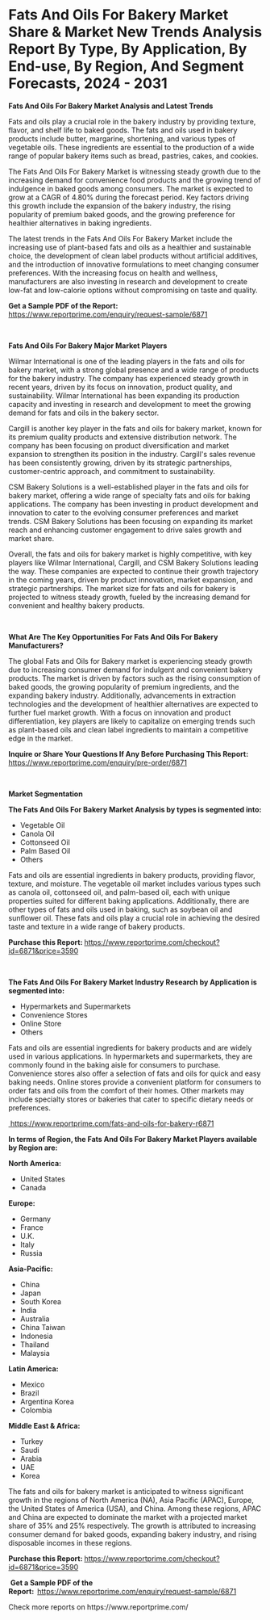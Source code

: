 <p><h1>Fats And Oils For Bakery Market Share & Market New Trends Analysis Report By Type, By Application, By End-use, By Region, And Segment Forecasts, 2024 - 2031</h1></p><p><strong>Fats And Oils For Bakery Market Analysis and Latest Trends</strong></p>
<p><p>Fats and oils play a crucial role in the bakery industry by providing texture, flavor, and shelf life to baked goods. The fats and oils used in bakery products include butter, margarine, shortening, and various types of vegetable oils. These ingredients are essential to the production of a wide range of popular bakery items such as bread, pastries, cakes, and cookies.</p><p>The Fats And Oils For Bakery Market is witnessing steady growth due to the increasing demand for convenience food products and the growing trend of indulgence in baked goods among consumers. The market is expected to grow at a CAGR of 4.80% during the forecast period. Key factors driving this growth include the expansion of the bakery industry, the rising popularity of premium baked goods, and the growing preference for healthier alternatives in baking ingredients.</p><p>The latest trends in the Fats And Oils For Bakery Market include the increasing use of plant-based fats and oils as a healthier and sustainable choice, the development of clean label products without artificial additives, and the introduction of innovative formulations to meet changing consumer preferences. With the increasing focus on health and wellness, manufacturers are also investing in research and development to create low-fat and low-calorie options without compromising on taste and quality.</p></p>
<p><strong>Get a Sample PDF of the Report:&nbsp;</strong> <a href="https://www.reportprime.com/enquiry/request-sample/6871">https://www.reportprime.com/enquiry/request-sample/6871</a></p>
<p>&nbsp;</p>
<p><strong>Fats And Oils For Bakery Major Market Players</strong></p>
<p><p>Wilmar International is one of the leading players in the fats and oils for bakery market, with a strong global presence and a wide range of products for the bakery industry. The company has experienced steady growth in recent years, driven by its focus on innovation, product quality, and sustainability. Wilmar International has been expanding its production capacity and investing in research and development to meet the growing demand for fats and oils in the bakery sector.</p><p>Cargill is another key player in the fats and oils for bakery market, known for its premium quality products and extensive distribution network. The company has been focusing on product diversification and market expansion to strengthen its position in the industry. Cargill's sales revenue has been consistently growing, driven by its strategic partnerships, customer-centric approach, and commitment to sustainability.</p><p>CSM Bakery Solutions is a well-established player in the fats and oils for bakery market, offering a wide range of specialty fats and oils for baking applications. The company has been investing in product development and innovation to cater to the evolving consumer preferences and market trends. CSM Bakery Solutions has been focusing on expanding its market reach and enhancing customer engagement to drive sales growth and market share.</p><p>Overall, the fats and oils for bakery market is highly competitive, with key players like Wilmar International, Cargill, and CSM Bakery Solutions leading the way. These companies are expected to continue their growth trajectory in the coming years, driven by product innovation, market expansion, and strategic partnerships. The market size for fats and oils for bakery is projected to witness steady growth, fueled by the increasing demand for convenient and healthy bakery products.</p></p>
<p>&nbsp;</p>
<p><strong>What Are The Key Opportunities For Fats And Oils For Bakery Manufacturers?</strong></p>
<p><p>The global Fats and Oils for Bakery market is experiencing steady growth due to increasing consumer demand for indulgent and convenient bakery products. The market is driven by factors such as the rising consumption of baked goods, the growing popularity of premium ingredients, and the expanding bakery industry. Additionally, advancements in extraction technologies and the development of healthier alternatives are expected to further fuel market growth. With a focus on innovation and product differentiation, key players are likely to capitalize on emerging trends such as plant-based oils and clean label ingredients to maintain a competitive edge in the market.</p></p>
<p><strong>Inquire or Share Your Questions If Any Before Purchasing This Report:</strong> <a href="https://www.reportprime.com/enquiry/pre-order/6871">https://www.reportprime.com/enquiry/pre-order/6871</a></p>
<p>&nbsp;</p>
<p><strong>Market Segmentation</strong></p>
<p><strong>The Fats And Oils For Bakery Market Analysis by types is segmented into:</strong></p>
<p><ul><li>Vegetable Oil</li><li>Canola Oil</li><li>Cottonseed Oil</li><li>Palm Based Oil</li><li>Others</li></ul></p>
<p><p>Fats and oils are essential ingredients in bakery products, providing flavor, texture, and moisture. The vegetable oil market includes various types such as canola oil, cottonseed oil, and palm-based oil, each with unique properties suited for different baking applications. Additionally, there are other types of fats and oils used in baking, such as soybean oil and sunflower oil. These fats and oils play a crucial role in achieving the desired taste and texture in a wide range of bakery products.</p></p>
<p><strong>Purchase this Report:&nbsp;</strong><a href="https://www.reportprime.com/checkout?id=6871&price=3590">https://www.reportprime.com/checkout?id=6871&price=3590</a></p>
<p>&nbsp;</p>
<p><strong>The Fats And Oils For Bakery Market Industry Research by Application is segmented into:</strong></p>
<p><ul><li>Hypermarkets and Supermarkets</li><li>Convenience Stores</li><li>Online Store</li><li>Others</li></ul></p>
<p><p>Fats and oils are essential ingredients for bakery products and are widely used in various applications. In hypermarkets and supermarkets, they are commonly found in the baking aisle for consumers to purchase. Convenience stores also offer a selection of fats and oils for quick and easy baking needs. Online stores provide a convenient platform for consumers to order fats and oils from the comfort of their homes. Other markets may include specialty stores or bakeries that cater to specific dietary needs or preferences.</p></p>
<p><a href="https://www.reportprime.com/fats-and-oils-for-bakery-r6871">&nbsp;https://www.reportprime.com/fats-and-oils-for-bakery-r6871</a></p>
<p><strong>In terms of Region, the Fats And Oils For Bakery Market Players available by Region are:</strong></p>
<p>
    <p> <strong> North America: </strong>
        <ul>
            <li>United States</li>
            <li>Canada</li>
        </ul>
        </p> 
    <p> <strong> Europe: </strong>
        <ul>
            <li>Germany</li>
            <li>France</li>
            <li>U.K.</li>
            <li>Italy</li>
            <li>Russia</li>
        </ul>
        </p> 
    <p> <strong> Asia-Pacific: </strong>
        <ul>
            <li>China</li>
            <li>Japan</li>
            <li>South Korea</li>
            <li>India</li>
            <li>Australia</li>
            <li>China Taiwan</li>
            <li>Indonesia</li>
            <li>Thailand</li>
            <li>Malaysia</li>
        </ul>
        </p> 
    <p> <strong> Latin America: </strong>
        <ul>
            <li>Mexico</li>
            <li>Brazil</li>
            <li>Argentina Korea</li>
            <li>Colombia</li>
        </ul>
        </p> 
    <p> <strong> Middle East & Africa: </strong>
        <ul>
            <li>Turkey</li>
            <li>Saudi</li>
            <li>Arabia</li>
            <li>UAE</li>
            <li>Korea</li>
        </ul>
    </p>
    </p>
<p><p>The fats and oils for bakery market is anticipated to witness significant growth in the regions of North America (NA), Asia Pacific (APAC), Europe, the United States of America (USA), and China. Among these regions, APAC and China are expected to dominate the market with a projected market share of 35% and 25% respectively. The growth is attributed to increasing consumer demand for baked goods, expanding bakery industry, and rising disposable incomes in these regions.</p></p>
<p><strong>Purchase this Report: </strong><a href="https://www.reportprime.com/checkout?id=6871&price=3590">https://www.reportprime.com/checkout?id=6871&price=3590</a></p>
<p>&nbsp;<strong>Get a Sample PDF of the Report:&nbsp;&nbsp;</strong><a href="https://www.reportprime.com/enquiry/request-sample/6871">https://www.reportprime.com/enquiry/request-sample/6871</a></p>
<p><strong></strong></p>
<p>Check more reports on https://www.reportprime.com/</p>